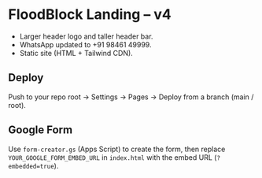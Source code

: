 # FloodBlock Landing – v4

- Larger header logo and taller header bar.
- WhatsApp updated to +91 98461 49999.
- Static site (HTML + Tailwind CDN).

## Deploy
Push to your repo root → Settings → Pages → Deploy from a branch (main / root).

## Google Form
Use `form-creator.gs` (Apps Script) to create the form, then replace `YOUR_GOOGLE_FORM_EMBED_URL` in `index.html` with the embed URL (`?embedded=true`).
